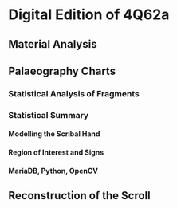 # Digital Edition of 4Q62a

## Material Analysis

## Palaeography Charts

### Statistical Analysis of Fragments

### Statistical Summary

#### Modelling the Scribal Hand

#### Region of Interest and Signs

#### MariaDB, Python, OpenCV

## Reconstruction of the Scroll

